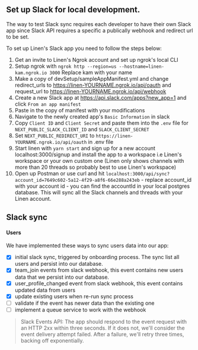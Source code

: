 ## Set up Slack for local development.

The way to test Slack sync requires each developer to have their own Slack app since Slack API requires a specific a publically webhook and redirect url to be set.

To set up Linen's Slack app you need to follow the steps below:

1. Get an invite to Linen's Ngrok account and set up ngrok's local CLI
2. Setup ngrok with `ngrok http --region=us --hostname=linen-kam.ngrok.io 3000` Replace kam with your name
3. Make a copy of devSetup/sampleAppManifest.yml and change redirect_urls to https://linen-YOURNAME.ngrok.io/api/oauth and request_url to https://linen-YOURNAME.ngrok.io/api/webhook
4. Create a new Slack app at https://api.slack.com/apps?new_app=1 and click `From an app manifest`
5. Paste in the copy of manifest with your modifications
6. Navigate to the newly created app's `Basic Information` in slack
7. Copy `Client ID` and `Client Secret` and paste them into the `.env` file for `NEXT_PUBLIC_SLACK_CLIENT_ID` and `SLACK_CLIENT_SECRET`
8. Set `NEXT_PUBLIC_REDIRECT_URI` to `https://linen-YOURNAME.ngrok.io/api/oauth` in .env file
9. Start linen with `yarn start` and sign up for a new account localhost:3000/signup and install the app to a workspace i.e Linen's workspace or your own custom one (Linen only shows channels with more than 20 threads so probably best to use Linen's workspace)
10. Open up Postman or use curl and hit `localhost:3000/api/sync?account_id=7649c602-5a12-4f29-a8f6-66e288a243eb` - replace account_id with your account id - you can find the accountId in your local postgres database. This will sync all the Slack channels and threads with your Linen account.

## Slack sync

#### Users

We have implemented these ways to sync users data into our app:

- [x] initial slack sync, triggered by onboarding process. The sync list all users and persist into our database.
- [x] team_join events from slack webhook, this event contains new users data that we persist into our database.
- [x] user_profile_changed event from slack webhook, this event contains updated data from users
- [x] update existing users when re-run sync process
- [ ] validate if the event has newer data than the existing one
- [ ] implement a queue service to work with the webhook

> Slack Events API: The app should respond to the event request with an HTTP 2xx within three seconds. If it does not, we'll consider the event delivery attempt failed. After a failure, we'll retry three times, backing off exponentially.
